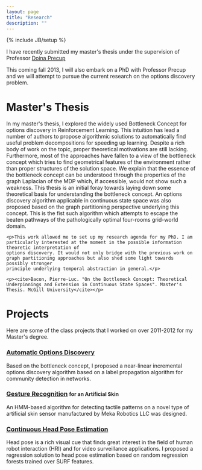 ```yaml
---
layout: page
title: "Research"
description: ""
---
```

{% include JB/setup %}

<p>I have recently submitted my master's thesis under the supervision of Professor
<a href="http://www.cs.mcgill.ca/~dprecup/">Doina Precup</a></p>

<p> This coming fall 2013, I will also embark on a PhD with Professor Precup and we will attempt to pursue the current research on the options discovery problem.</p>

<div class="page-header">
  <h1>Master's Thesis</h1>
</div>

<div class="row">
  <div class="span12">
    <p>In my master's thesis, I explored the widely used Bottleneck Concept for options discovery in Reinforcement Learning. This intuition has lead a number of authors to
    propose algorithmic solutions to automatically find useful problem decompositions for speeding up learning. Despite a rich body of work on the topic, proper theoretical
    motivations are still lacking. Furthermore, most of the approaches have fallen to a view of the bottleneck concept which tries to find geometrical features of the
    environment rather than proper structures of the solution space. We explain that the essence of the bottleneck concept can be understood through the properties of the graph Laplacian of the MDP which, if accessible, would not show such a weakness. This thesis is an initial foray towards laying down some theoretical basis for understanding the
    bottleneck concept. An options discovery algorithm applicable in continuous state space was also proposed based on the graph partitioning perspective underlying
    this concept. This is the fist such algorithm which attempts to escape the beaten pathways of the pathologically optimal four-rooms grid-world domain.</p>

    <p>This work allowed me to set up my research agenda for my PhD. I am particularly interested at the moment in the possible information theoretic interpretation of
    options discovery. It would not only bridge with the previous work on graph partitioning approaches but also shed some light towards possibly stronger
    principle underlying temporal abstraction in general.</p>

    <p><cite>Bacon, Pierre-Luc. "On the Bottleneck Concept: Theoretical Underpinnings and Extension in Continuous State Spaces". Master's Thesis. McGill University</cite></p>
  </div>
 </div>

<div class="page-header">
    <h1>Projects</h1>
 </div>

 <div class="row">
 <div class="span12"><p>Here are some of the class projects that I worked on over 2011-2012 for my Master's degree.</p></div>

  <div class="span4">
  <h3><a href="assets/papers/optionsdetect.pdf">Automatic Options Discovery</a></h3>
  Based on the bottleneck concept, I proposed a near-linear incremental
  options discovery algorithm based on a label propagation algorithm for
  community detection in networks.
  </div>

  <div class="span4">
   <h3><a href="assets/papers/hmmskin.pdf">Gesture Recognition</a> <small>for an Artificial Skin</small></h3>
   An HMM-based algorithm for detecting tactile patterns on a novel type
   of artificial skin sensor manufactured by Meka Robotics LLC was designed.
  </div>


  <div class="span4">
   <h3><a href="assets/papers/rrfpose.pdf">Continuous Head Pose Estimation</a></h3>
     <!--<ul class="thumbnails">
        <li class="span2"><a href="#" class="thumbnail"><img src="http://placehold.it/160x120" alt=""></a></li>
        <li class="span2"><a href="#" class="thumbnail"><img src="http://placehold.it/160x120" alt=""></a></li>
     </ul>-->

   Head pose is a rich visual cue that finds great interest
   in the field of human robot interaction (HRI) and for video
   surveillance applications. I proposed a regression solution to
   head pose estimation based on random regression forests
   trained over SURF features.
  </div>
 </div>

